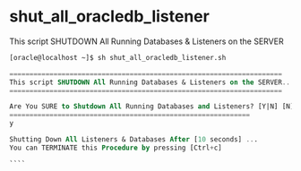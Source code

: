 # shut_all_oracledb_listener
This script SHUTDOWN All Running Databases &amp; Listeners on the SERVER

`````sql
[oracle@localhost ~]$ sh shut_all_oracledb_listener.sh

====================================================================
This script SHUTDOWN All Running Databases & Listeners on the SERVER...
====================================================================

Are You SURE to Shutdown All Running Databases and Listeners? [Y|N] [N]
============================================================
y

Shutting Down All Listeners & Databases After [10 seconds] ...
You can TERMINATE this Procedure by pressing [Ctrl+c]

````
